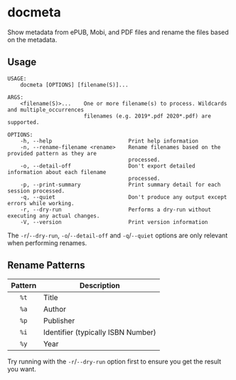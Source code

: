 # docmeta

Show metadata from ePUB, Mobi, and PDF files and rename the files based on the metadata.

## Usage

```console
USAGE:
    docmeta [OPTIONS] [filename(S)]...

ARGS:
    <filename(S)>...    One or more filename(s) to process. Wildcards and multiple_occurrences
                        filenames (e.g. 2019*.pdf 2020*.pdf) are supported.

OPTIONS:
    -h, --help                        Print help information
    -n, --rename-filename <rename>    Rename filenames based on the provided pattern as they are
                                      processed.
    -o, --detail-off                  Don't export detailed information about each filename
                                      processed.
    -p, --print-summary               Print summary detail for each session processed.
    -q, --quiet                       Don't produce any output except errors while working.
    -r, --dry-run                     Performs a dry-run without executing any actual changes.
    -V, --version                     Print version information
```

The `-r`/`--dry-run`, `-o`/`--detail-off`  and `-q`/`--quiet` options are only relevant when performing renames.

## Rename Patterns

| Pattern | Description |
|:---:| ---|
| `%t` | Title |
| `%a` | Author | 
| `%p` | Publisher |
| `%i` | Identifier (typically ISBN Number) |
| `%y` | Year |

Try running with the `-r`/`--dry-run` option first to ensure you get the result you want.
